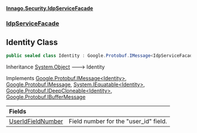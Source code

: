 #### [Innago\.Security\.IdpServiceFacade](../../index.md 'index')
### [IdpServiceFacade](../index.md 'IdpServiceFacade')

## Identity Class

```csharp
public sealed class Identity : Google.Protobuf.IMessage<IdpServiceFacade.Identity>, Google.Protobuf.IMessage, System.IEquatable<IdpServiceFacade.Identity>, Google.Protobuf.IDeepCloneable<IdpServiceFacade.Identity>, Google.Protobuf.IBufferMessage
```

Inheritance [System\.Object](https://learn.microsoft.com/en-us/dotnet/api/system.object 'System\.Object') &#129106; Identity

Implements [Google\.Protobuf\.IMessage&lt;](https://learn.microsoft.com/en-us/dotnet/api/google.protobuf.imessage-1 'Google\.Protobuf\.IMessage\`1')[Identity](index.md 'IdpServiceFacade\.Identity')[&gt;](https://learn.microsoft.com/en-us/dotnet/api/google.protobuf.imessage-1 'Google\.Protobuf\.IMessage\`1'), [Google\.Protobuf\.IMessage](https://learn.microsoft.com/en-us/dotnet/api/google.protobuf.imessage 'Google\.Protobuf\.IMessage'), [System\.IEquatable&lt;](https://learn.microsoft.com/en-us/dotnet/api/system.iequatable-1 'System\.IEquatable\`1')[Identity](index.md 'IdpServiceFacade\.Identity')[&gt;](https://learn.microsoft.com/en-us/dotnet/api/system.iequatable-1 'System\.IEquatable\`1'), [Google\.Protobuf\.IDeepCloneable&lt;](https://learn.microsoft.com/en-us/dotnet/api/google.protobuf.ideepcloneable-1 'Google\.Protobuf\.IDeepCloneable\`1')[Identity](index.md 'IdpServiceFacade\.Identity')[&gt;](https://learn.microsoft.com/en-us/dotnet/api/google.protobuf.ideepcloneable-1 'Google\.Protobuf\.IDeepCloneable\`1'), [Google\.Protobuf\.IBufferMessage](https://learn.microsoft.com/en-us/dotnet/api/google.protobuf.ibuffermessage 'Google\.Protobuf\.IBufferMessage')

| Fields | |
| :--- | :--- |
| [UserIdFieldNumber](UserIdFieldNumber.md 'IdpServiceFacade\.Identity\.UserIdFieldNumber') | Field number for the "user\_id" field\. |
